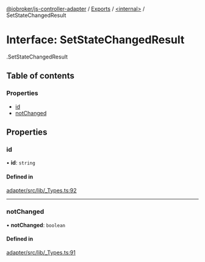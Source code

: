[@iobroker/js-controller-adapter](../README.md) / [Exports](../modules.md) / [<internal\>](../modules/internal_.md) / SetStateChangedResult

# Interface: SetStateChangedResult

[<internal>](../modules/internal_.md).SetStateChangedResult

## Table of contents

### Properties

- [id](internal_.SetStateChangedResult.md#id)
- [notChanged](internal_.SetStateChangedResult.md#notchanged)

## Properties

### id

• **id**: `string`

#### Defined in

[adapter/src/lib/_Types.ts:92](https://github.com/ioBroker/ioBroker.js-controller/blob/464b0fd6/packages/adapter/src/lib/_Types.ts#L92)

___

### notChanged

• **notChanged**: `boolean`

#### Defined in

[adapter/src/lib/_Types.ts:91](https://github.com/ioBroker/ioBroker.js-controller/blob/464b0fd6/packages/adapter/src/lib/_Types.ts#L91)
